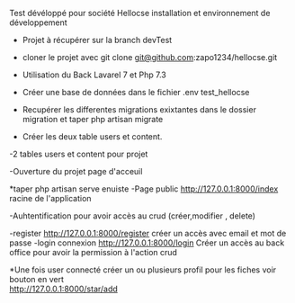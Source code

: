   Test dévéloppé pour société Hellocse
  installation et environnement de développement 
- Projet à récupérer sur la branch devTest
- cloner le projet avec git clone git@github.com:zapo1234/hellocse.git

- Utilisation du Back Lavarel 7 et Php 7.3

- Créer une base de données dans le fichier .env test_hellocse
- Recupérer les differentes migrations exixtantes dans le dossier migration et taper php artisan migrate
- Créer les deux table users et content.

-2 tables users et content pour projet

-Ouverture du projet page d'acceuil

*taper php artisan serve enuiste
-Page public  http://127.0.0.1:8000/index racine de l'application 

-Auhtentification pour avoir accès au crud (créer,modifier , delete)

-register  http://127.0.0.1:8000/register créer un accès avec email et mot de passe 
-login connexion http://127.0.0.1:8000/login Créer un accès au back office pour avoir la permission à l'action crud

*Une fois user connecté créer un ou plusieurs  profil pour les fiches  voir bouton en vert  
http://127.0.0.1:8000/star/add

